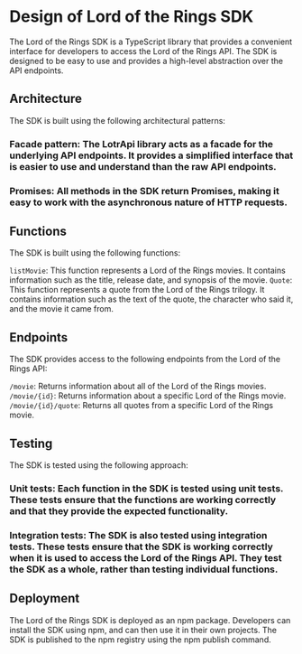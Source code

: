 # Design of Lord of the Rings SDK
The Lord of the Rings SDK is a TypeScript library that provides a convenient interface for developers to access the Lord of the Rings API. The SDK is designed to be easy to use and provides a high-level abstraction over the API endpoints.

## Architecture
The SDK is built using the following architectural patterns:

### Facade pattern: The LotrApi library acts as a facade for the underlying API endpoints. It provides a simplified interface that is easier to use and understand than the raw API endpoints.
### Promises: All methods in the SDK return Promises, making it easy to work with the asynchronous nature of HTTP requests.

## Functions
The SDK is built using the following functions:

`listMovie`: This function represents a Lord of the Rings movies. It contains information such as the title, release date, and synopsis of the movie.
`Quote`: This function represents a quote from the Lord of the Rings trilogy. It contains information such as the text of the quote, the character who said it, and the movie it came from.

## Endpoints
The SDK provides access to the following endpoints from the Lord of the Rings API:

`/movie`: Returns information about all of the Lord of the Rings movies.
`/movie/{id}`: Returns information about a specific Lord of the Rings movie.
`/movie/{id}/quote`: Returns all quotes from a specific Lord of the Rings movie.

## Testing
The SDK is tested using the following approach:

### Unit tests: Each function in the SDK is tested using unit tests. These tests ensure that the functions are working correctly and that they provide the expected functionality.
### Integration tests: The SDK is also tested using integration tests. These tests ensure that the SDK is working correctly when it is used to access the Lord of the Rings API. They test the SDK as a whole, rather than testing individual functions.

## Deployment
The Lord of the Rings SDK is deployed as an npm package. Developers can install the SDK using npm, and can then use it in their own projects. The SDK is published to the npm registry using the npm publish command.